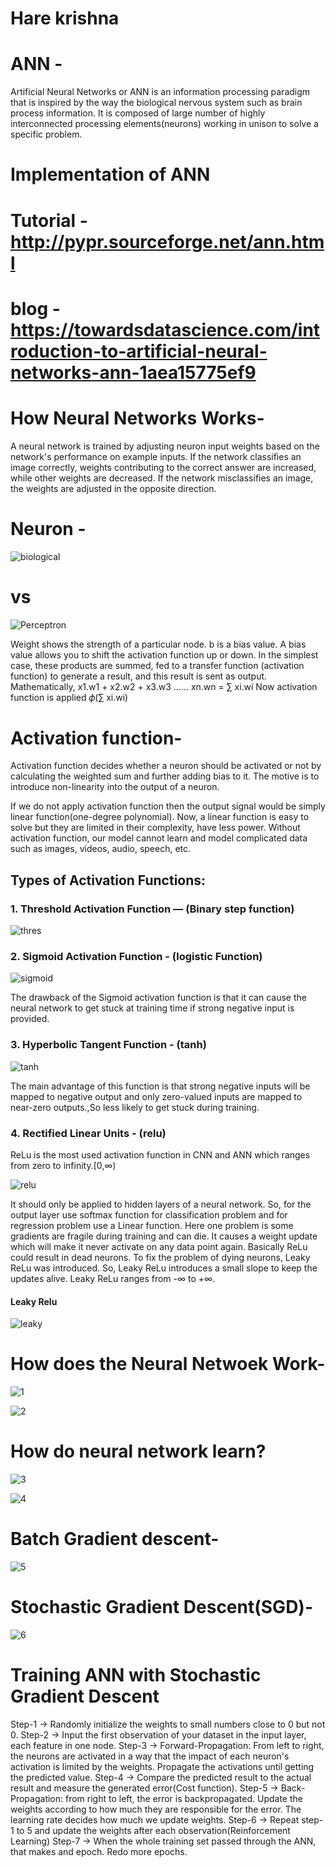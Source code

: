 # Hare krishna
# ANN - 
Artificial Neural Networks or ANN is an information processing paradigm that is inspired by the way the biological nervous system such as brain process information. It is composed of large number of highly interconnected processing elements(neurons) working in unison to solve a specific problem.

# Implementation of ANN

# Tutorial - http://pypr.sourceforge.net/ann.html
# blog - https://towardsdatascience.com/introduction-to-artificial-neural-networks-ann-1aea15775ef9

# How Neural Networks Works-

A neural network is trained by adjusting neuron input weights based on the network's performance on example inputs. If the network classifies an image correctly, weights contributing to the correct answer are increased, while other weights are decreased. If the network misclassifies an image, the weights are adjusted in the opposite direction.

# Neuron -

![biological](https://miro.medium.com/max/488/0*EqHnlkHI-Ny_O5VH.png)

# vs

![Perceptron](https://miro.medium.com/max/875/0*2AMCbOiRQfpOmmkn.png)

Weight shows the strength of a particular node.
b is a bias value. A bias value allows you to shift the activation function up or down.
In the simplest case, these products are summed, fed to a transfer function (activation function) to generate a result, and this result is sent as output.
Mathematically, x1.w1 + x2.w2 + x3.w3 ...... xn.wn = ∑ xi.wi
Now activation function is applied 𝜙(∑ xi.wi)

# Activation function-
Activation function decides whether a neuron should be activated or not by calculating the weighted sum and further adding bias to it. The motive is to introduce non-linearity into the output of a neuron.

If we do not apply activation function then the output signal would be simply linear function(one-degree polynomial). Now, a linear function is easy to solve but they are limited in their complexity, have less power. Without activation function, our model cannot learn and model complicated data such as images, videos, audio, speech, etc.

## Types of Activation Functions:

### 1. Threshold Activation Function — (Binary step function)
![thres](https://miro.medium.com/max/574/0*U0N4CpMEpq1Suwxq.png)

### 2. Sigmoid Activation Function - (logistic Function)
![sigmoid](https://miro.medium.com/max/606/0*Q8OJJc7t3VRofJxu.png)

The drawback of the Sigmoid activation function is that it can cause the neural network to get stuck at training time if strong negative input is provided.

### 3. Hyperbolic Tangent Function - (tanh)
![tanh](https://miro.medium.com/max/554/0*dnH9K_K4tlkNWz-p.png)

The main advantage of this function is that strong negative inputs will be mapped to negative output and only zero-valued inputs are mapped to near-zero outputs.,So less likely to get stuck during training.

### 4. Rectified Linear Units - (relu)
ReLu is the most used activation function in CNN and ANN which ranges from zero to infinity.[0,∞)

![relu](https://miro.medium.com/max/753/0*9s238ozjLeNyzubR)

It should only be applied to hidden layers of a neural network. So, for the output layer use softmax function for classification problem and for regression problem use a Linear function.
Here one problem is some gradients are fragile during training and can die. It causes a weight update which will make it never activate on any data point again. Basically ReLu could result in dead neurons.
To fix the problem of dying neurons, Leaky ReLu was introduced. So, Leaky ReLu introduces a small slope to keep the updates alive. Leaky ReLu ranges from -∞ to +∞.

#### Leaky Relu
![leaky](https://miro.medium.com/max/875/0*gHdGQI6WTjUIrKCz.jpeg)

# How does the Neural Netwoek Work-
![1](https://miro.medium.com/max/875/1*LCsVhwMv4Wyz70cn6lIFqw.png)

![2](https://miro.medium.com/max/739/1*ge_oFHV8gZjXDWcXppJjPQ.png)

# How do neural network learn?
![3](https://miro.medium.com/max/875/0*Kgh8JGsgz1ovUot0.png)

![4](https://miro.medium.com/proxy/1*mTTmfdMcFlPtyu8__vRHOQ.gif)

# Batch Gradient descent-

![5](https://miro.medium.com/max/875/1*R_PX3tpnEWxOPn_F_jJlKA.png)

# Stochastic Gradient Descent(SGD)-

![6](https://miro.medium.com/max/809/1*wqSBgyrgsu0ZyAOlhLftWw.png)


# Training ANN with Stochastic Gradient Descent

Step-1 → Randomly initialize the weights to small numbers close to 0 but not 0.
Step-2 → Input the first observation of your dataset in the input layer, each feature in one node.
Step-3 → Forward-Propagation: From left to right, the neurons are activated in a way that the impact of each neuron's activation is limited by the weights. Propagate the activations until getting the predicted value.
Step-4 → Compare the predicted result to the actual result and measure the generated error(Cost function).
Step-5 → Back-Propagation: from right to left, the error is backpropagated. Update the weights according to how much they are responsible for the error. The learning rate decides how much we update weights.
Step-6 → Repeat step-1 to 5 and update the weights after each observation(Reinforcement Learning)
Step-7 → When the whole training set passed through the ANN, that makes and epoch. Redo more epochs.
